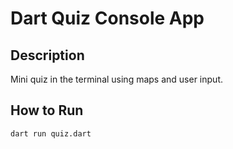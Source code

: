 # Dart Quiz Console App

## Description
Mini quiz in the terminal using maps and user input.

## How to Run
```bash
dart run quiz.dart